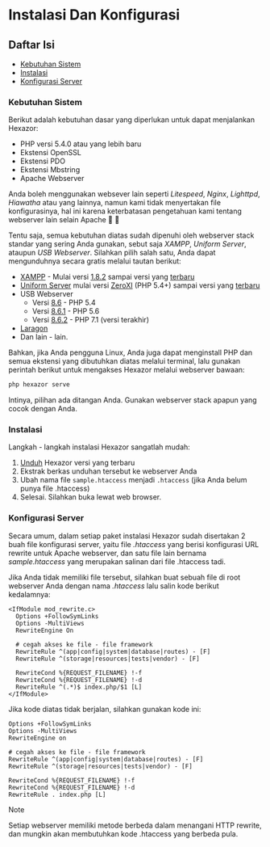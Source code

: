# Instalasi Dan Konfigurasi


## Daftar Isi

- [Kebutuhan Sistem](#kebutuhan-sistem)
- [Instalasi](#instalasi)
- [Konfigurasi Server](#konfigurasi-server)


### Kebutuhan Sistem

Berikut adalah kebutuhan dasar yang diperlukan untuk dapat menjalankan Hexazor:

- PHP versi 5.4.0 atau yang lebih baru
- Ekstensi OpenSSL
- Ekstensi PDO
- Ekstensi Mbstring
- Apache Webserver

Anda boleh menggunakan websever lain seperti _Litespeed_, _Nginx_, _Lighttpd_, _Hiawatha_ atau yang lainnya, namun kami tidak menyertakan file konfigurasinya, hal ini karena keterbatasan pengetahuan kami tentang webserver lain selain Apache :see_no_evil: :pray:

Tentu saja, semua kebutuhan diatas sudah dipenuhi oleh webserver stack standar yang sering Anda gunakan, sebut saja _XAMPP_, _Uniform Server_, ataupun _USB Webserver_. Silahkan pilih salah satu, Anda dapat mengunduhnya secara gratis melalui tautan berikut:

- [XAMPP](https://www.apachefriends.org/) - Mulai versi [1.8.2](http://sourceforge.net/projects/xampp/files/XAMPP%20Windows/1.8.2/) sampai versi yang [terbaru](https://www.apachefriends.org/download.html)
- [Uniform Server](https://www.uniformserver.com/) mulai versi [ZeroXI](https://sourceforge.net/projects/miniserver/files/Uniform%20Server%20ZeroXI/) (PHP 5.4+) sampai versi yang [terbaru](https://sourceforge.net/projects/miniserver/files/)
- USB Webserver
  - Versi [8.6](http://www.usbwebserver.net/downloads/USBWebserver%20v8.6.zip) - PHP 5.4
  - Versi [8.6.1](https://usbwebserver.yura.mk.ua/usbwebserver_v8.6.1.zip) - PHP 5.6
  - Versi [8.6.2](https://usbwebserver.yura.mk.ua/usbwebserver_v8.6.2.zip) - PHP 7.1 (versi terakhir)
- [Laragon](https://laragon.org/)
- Dan lain - lain.

Bahkan, jika Anda pengguna Linux, Anda juga dapat menginstall PHP dan semua ekstensi yang dibutuhkan diatas melalui terminal, lalu gunakan perintah berikut untuk mengakses Hexazor melalui webserver bawaan:

```bash
php hexazor serve
```

Intinya, pilihan ada ditangan Anda. Gunakan webserver stack apapun yang cocok dengan Anda.


### Instalasi

Langkah - langkah instalasi Hexazor sangatlah mudah:

1. [Unduh](https://github.com/esyede/single-blade/releases/latest) Hexazor versi yang terbaru
2. Ekstrak berkas unduhan tersebut ke webserver Anda
3. Ubah nama file `sample.htaccess` menjadi `.htaccess` (jika Anda belum punya file .htaccess)
4. Selesai. Silahkan buka lewat web browser.


### Konfigurasi Server

Secara umum, dalam setiap paket instalasi Hexazor sudah disertakan 2 buah file konfigurasi server, yaitu file _.htaccess_ yang berisi konfigurasi URL rewrite untuk Apache webserver, dan satu file lain bernama _sample.htaccess_ yang merupakan salinan dari file .htaccess tadi.

Jika Anda tidak memiliki file tersebut, silahkan buat sebuah file di root webserver Anda dengan nama _.htaccess_ lalu salin kode berikut kedalamnya:

```apacheconf
<IfModule mod_rewrite.c>
  Options +FollowSymLinks
  Options -MultiViews
  RewriteEngine On

  # cegah akses ke file - file framework
  RewriteRule ^(app|config|system|database|routes) - [F]
  RewriteRule ^(storage|resources|tests|vendor) - [F]

  RewriteCond %{REQUEST_FILENAME} !-f
  RewriteCond %{REQUEST_FILENAME} !-d
  RewriteRule ^(.*)$ index.php/$1 [L]
</IfModule>
```

Jika kode diatas tidak berjalan, silahkan gunakan kode ini:

```apacheconf
Options +FollowSymLinks
Options -MultiViews
RewriteEngine on

# cegah akses ke file - file framework
RewriteRule ^(app|config|system|database|routes) - [F]
RewriteRule ^(storage|resources|tests|vendor) - [F]

RewriteCond %{REQUEST_FILENAME} !-f
RewriteCond %{REQUEST_FILENAME} !-d
RewriteRule . index.php [L]
```

> [!NOTE]
> Setiap webserver memiliki metode berbeda dalam menangani HTTP rewrite, dan mungkin akan membutuhkan kode .htaccess yang berbeda pula.
